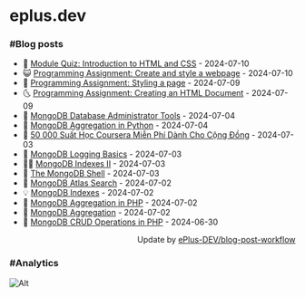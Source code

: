 # eplus.dev

### #Blog posts

<!-- BLOG-POST-LIST:START -->
 - 🧰 [Module Quiz: Introduction to HTML and CSS](https://eplus.dev/module-quiz-introduction-to-html-and-css) - 2024-07-10
 - 😺 [Programming Assignment: Create and style a webpage](https://eplus.dev/programming-assignment-create-and-style-a-webpage) - 2024-07-10
 - 🗽 [Programming Assignment: Styling a page](https://eplus.dev/programming-assignment-styling-a-page) - 2024-07-09
 - 🌜 [Programming Assignment: Creating an HTML Document](https://eplus.dev/programming-assignment-creating-an-html-document) - 2024-07-09
 - 📝 [MongoDB Database Administrator Tools](https://eplus.dev/mongodb-database-administrator-tools) - 2024-07-04
 - 🚀 [MongoDB Aggregation in Python](https://eplus.dev/mongodb-aggregation-in-python) - 2024-07-04
 - 💼 [50 000 Suất Học Coursera Miễn Phí Dành Cho Cộng Đồng](https://eplus.dev/50-000-suat-hoc-coursera-mien-phi-danh-cho-cong-dong) - 2024-07-03
 - 🦣 [MongoDB Logging Basics](https://eplus.dev/mongodb-logging-basics) - 2024-07-03
 - 👨‍🏫 [MongoDB Indexes II](https://eplus.dev/mongodb-indexes-ii) - 2024-07-03
 - 🔭 [The MongoDB Shell](https://eplus.dev/the-mongodb-shell) - 2024-07-03
 - 🤡 [MongoDB Atlas Search](https://eplus.dev/mongodb-atlas-search) - 2024-07-02
 - 💡 [MongoDB Indexes](https://eplus.dev/mongodb-indexes) - 2024-07-02
 - 🦣 [MongoDB Aggregation in PHP](https://eplus.dev/mongodb-aggregation-in-php) - 2024-07-02
 - 💪 [MongoDB Aggregation](https://eplus.dev/mongodb-aggregation) - 2024-07-02
 - 🤡 [MongoDB CRUD Operations in PHP](https://eplus.dev/mongodb-crud-operations-in-php) - 2024-06-30<!-- BLOG-POST-LIST:END -->

<div align="right">
  Update by <a target="_blank"
    href="https://github.com/ePlus-DEV/blog-post-workflow">ePlus-DEV/blog-post-workflow</a>
</div>

### #Analytics
![Alt](https://repobeats.axiom.co/api/embed/9990f7cddfbad8d834990b10ccad05f81ac1096f.svg "Repobeats analytics image")
